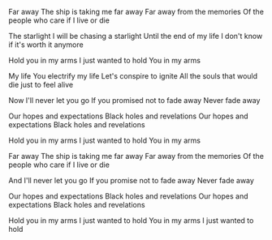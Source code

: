 Far away
The ship is taking me far away
Far away from the memories
Of the people who care if I live or die

The starlight
I will be chasing a starlight
Until the end of my life
I don't know if it's worth it anymore

Hold you in my arms
I just wanted to hold
You in my arms

My life
You electrify my life
Let's conspire to ignite
All the souls that would die just to feel alive

Now I'll never let you go
If you promised not to fade away
Never fade away

Our hopes and expectations
Black holes and revelations
Our hopes and expectations
Black holes and revelations

Hold you in my arms
I just wanted to hold
You in my arms

Far away
The ship is taking me far away
Far away from the memories
Of the people who care if I live or die

And I'll never let you go
If you promise not to fade away
Never fade away

Our hopes and expectations
Black holes and revelations
Our hopes and expectations
Black holes and revelations

Hold you in my arms
I just wanted to hold
You in my arms
I just wanted to hold

